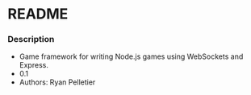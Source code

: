 # README #

### Description ###

* Game framework for writing Node.js games using WebSockets and Express.
* 0.1
* Authors:
	Ryan Pelletier